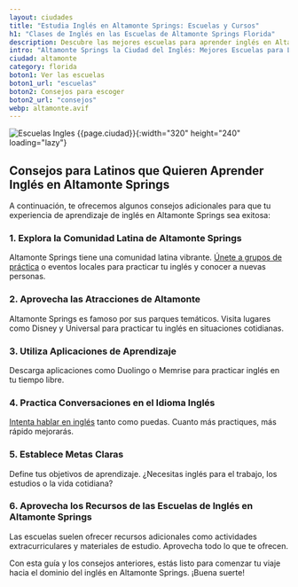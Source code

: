 ```yaml
---
layout: ciudades
title: "Estudia Inglés en Altamonte Springs: Escuelas y Cursos"
h1: "Clases de Inglés en las Escuelas de Altamonte Springs Florida"
description: Descubre las mejores escuelas para aprender inglés en Altamonte Springs. ¡Sé bilingüe y disfruta de la magia de Florida! 👩‍🏫🌴
intro: "Altamonte Springs la Ciudad del Inglés: Mejores Escuelas para Latinos"
ciudad: altamonte
category: florida
boton1: Ver las escuelas
boton1_url: "escuelas"
boton2: Consejos para escoger
boton2_url: "consejos"
webp: altamonte.avif
---
```

![Escuelas Ingles {{page.ciudad}}]({{site.baseurl}}/img/{{page.webp}} "Clases inglés {{page.ciudad|capitalize}}"){:width="320" height="240" loading="lazy"}

## Consejos para Latinos que Quieren Aprender Inglés en Altamonte Springs

A continuación, te ofrecemos algunos consejos adicionales para que tu experiencia de aprendizaje de inglés en Altamonte Springs sea exitosa:

### 1. Explora la Comunidad Latina de Altamonte Springs

Altamonte Springs tiene una comunidad latina vibrante. [Únete a grupos de práctica](/#formulario) o eventos locales para practicar tu inglés y conocer a nuevas personas.

### 2. Aprovecha las Atracciones de Altamonte

Altamonte Springs es famoso por sus parques temáticos. Visita lugares como Disney y Universal para practicar tu inglés en situaciones cotidianas.

### 3. Utiliza Aplicaciones de Aprendizaje

Descarga aplicaciones como Duolingo o Memrise para practicar inglés en tu tiempo libre.

### 4. Practica Conversaciones en el Idioma Inglés

[Intenta hablar en inglés](/#formulario) tanto como puedas. Cuanto más practiques, más rápido mejorarás.

### 5. Establece Metas Claras

Define tus objetivos de aprendizaje. ¿Necesitas inglés para el trabajo, los estudios o la vida cotidiana?

### 6. Aprovecha los Recursos de las Escuelas de Inglés en Altamonte Springs

Las escuelas suelen ofrecer recursos adicionales como actividades extracurriculares y materiales de estudio. Aprovecha todo lo que te ofrecen.

Con esta guía y los consejos anteriores, estás listo para comenzar tu viaje hacia el dominio del inglés en Altamonte Springs. ¡Buena suerte!
